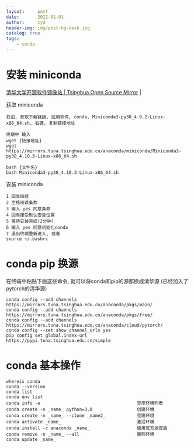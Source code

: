```yaml
---
layout:     post
date:       2022-01-01
author:     cyd
header-img: img/post-bg-desk.jpg
catalog: true
tags:
    - conda
---
```


# 安装 miniconda    
<a href="https://mirrors.tuna.tsinghua.edu.cn/#" target="_blank">清华大学开源软件镜像站 | Tsinghua Open Source Mirror</a>  |  <br>    

获取 miniconda    
```  
右边, 获取下载链接, 应用软件, conda, Miniconda3-py38_4.9.2-Linux-x86_64.sh, 右键, 复制链接地址    

终端中 输入    
wget {链接地址}  
wget https://mirrors.tuna.tsinghua.edu.cn/anaconda/miniconda/Miniconda3-py38_4.10.3-Linux-x86_64.sh  

bash {文件名}  
bash Miniconda3-py38_4.10.3-Linux-x86_64.sh  
```  

安装 miniconda    
```  
1 回车继续  
2 空格阅读条款  
3 输入 yes 同意条款  
4 回车接受默认安装位置  
5 等待安装完成(2分钟)  
6 输入 yes 同意初始化conda  
7 退出终端重新进入, 或者 
source ~/.bashrc  
```  

# conda pip 换源  
在终端中粘贴下面这些命令, 就可以将conda和pip的源都换成清华源 (已经加入了pytorch的清华源)  
```  
conda config --add channels https://mirrors.tuna.tsinghua.edu.cn/anaconda/pkgs/main/  
conda config --add channels https://mirrors.tuna.tsinghua.edu.cn/anaconda/pkgs/free/  
conda config --add channels https://mirrors.tuna.tsinghua.edu.cn/anaconda/cloud/pytorch/  
conda config --set show_channel_urls yes  
pip config set global.index-url https://pypi.tuna.tsinghua.edu.cn/simple  

```  

# conda 基本操作
```
whereis conda
conda --version
conda list
conda env list
conda info -e                                     显示环境列表
conda create -n _name_ python=3.8                 创建环境
conda create -n _name_ --clone _name2_            克隆环境
conda activate _name_                             激活环境
conda install -c anaconda _name_                  使用官方源安装
conda remove -n _name_ --all                      删除环境 
conda update _name_
```
